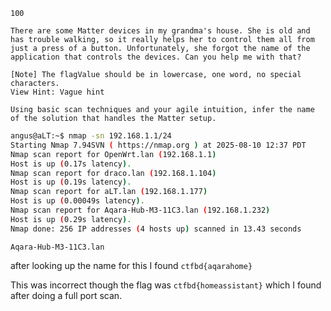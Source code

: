 ``` What is controlling me?
100

There are some Matter devices in my grandma's house. She is old and has trouble walking, so it really helps her to control them all from just a press of a button. Unfortunately, she forgot the name of the application that controls the devices. Can you help me with that?

[Note] The flagValue should be in lowercase, one word, no special characters.
View Hint: Vague hint

Using basic scan techniques and your agile intuition, infer the name of the solution that handles the Matter setup.
```


```bash
angus@aLT:~$ nmap -sn 192.168.1.1/24
Starting Nmap 7.94SVN ( https://nmap.org ) at 2025-08-10 12:37 PDT
Nmap scan report for OpenWrt.lan (192.168.1.1)
Host is up (0.17s latency).
Nmap scan report for draco.lan (192.168.1.104)
Host is up (0.19s latency).
Nmap scan report for aLT.lan (192.168.1.177)
Host is up (0.00049s latency).
Nmap scan report for Aqara-Hub-M3-11C3.lan (192.168.1.232)
Host is up (0.29s latency).
Nmap done: 256 IP addresses (4 hosts up) scanned in 13.43 seconds
```

`Aqara-Hub-M3-11C3.lan`

after looking up the name for this I found `ctfbd{aqarahome}`

This was incorrect though the flag was `ctfbd{homeassistant}` which I found after doing a full port scan.